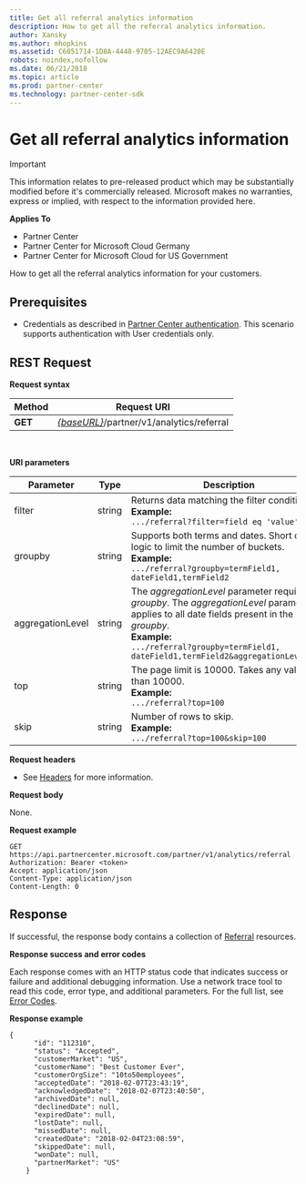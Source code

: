 ```yaml
---
title: Get all referral analytics information
description: How to get all the referral analytics information. 
author: Xansky
ms.author: mhopkins   
ms.assetid: C6051714-1D8A-4448-9705-12AEC9A6420E
robots: noindex,nofollow   
ms.date: 06/21/2018
ms.topic: article
ms.prod: partner-center
ms.technology: partner-center-sdk
---
```


# Get all referral analytics information

>[!IMPORTANT]   
>This information relates to pre-released product which may be substantially modified before it's commercially released. Microsoft makes no warranties, express or implied, with respect to the information provided here. 

**Applies To**

-   Partner Center
-   Partner Center for Microsoft Cloud Germany
-   Partner Center for Microsoft Cloud for US Government


How to get all the referral analytics information for your customers. 

## <span id="Prerequisites"></span><span id="prerequisites"></span><span id="PREREQUISITES"></span>Prerequisites


-   Credentials as described in [Partner Center authentication](partner-center-authentication.md). This scenario supports authentication with User credentials only. 

## <span id="Request"></span><span id="request"></span><span id="REQUEST"></span>REST Request


**Request syntax**

| Method  | Request URI |
|---------|-------------|
| **GET** | [*\{baseURL\}*](partner-center-rest-urls.md)/partner/v1/analytics/referral |
 

**URI parameters**

| Parameter | Type | Description |
|-----------|------|-------------|
| filter | string |	Returns data matching the filter condition.</br> **Example:**</br>  `.../referral?filter=field eq 'value'` |
| groupby | string |	Supports both terms and dates. Short circuit logic to limit the number of buckets.</br> **Example:**</br>  `.../referral?groupby=termField1, dateField1,termField2` |
| aggregationLevel | string |	The *aggregationLevel* parameter requires a *groupby*. The *aggregationLevel* parameter applies to all date fields present in the *groupby*.</br> **Example:**</br> `.../referral?groupby=termField1, dateField1,termField2&aggregationLevel=day` |
| top | string | The page limit is 10000. Takes any value less than 10000.</br> **Example:**</br> `.../referral?top=100`</br> |
| skip | string |	Number of rows to skip.</br> **Example:**</br>  `.../referral?top=100&skip=100` |

  
**Request headers**

-   See [Headers](headers.md) for more information.

**Request body**

None.

**Request example**

```
GET https://api.partnercenter.microsoft.com/partner/v1/analytics/referral
Authorization: Bearer <token>
Accept: application/json
Content-Type: application/json
Content-Length: 0
```

## <span id="Response"></span><span id="response"></span><span id="RESPONSE"></span>Response


If successful, the response body contains a collection of [Referral](partner-center-analytics.md#referral) resources.

**Response success and error codes**

Each response comes with an HTTP status code that indicates success or failure and additional debugging information. Use a network trace tool to read this code, error type, and additional parameters. For the full list, see [Error Codes](error-codes.md).

**Response example**

```
{
      "id": "112310",
      "status": "Accepted",
      "customerMarket": "US",
      "customerName": "Best Customer Ever",
      "customerOrgSize": "10to50employees",
      "acceptedDate": "2018-02-07T23:43:19",
      "acknowledgedDate": "2018-02-07T23:40:50",
      "archivedDate": null,
      "declinedDate": null,
      "expiredDate": null,
      "lostDate": null,
      "missedDate": null,
      "createdDate": "2018-02-04T23:08:59",
      "skippedDate": null,
      "wonDate": null,
      "partnerMarket": "US"
    }
```
